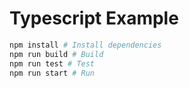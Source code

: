 # Typescript Example

```bash
npm install # Install dependencies
npm run build # Build
npm run test # Test
npm run start # Run
```
